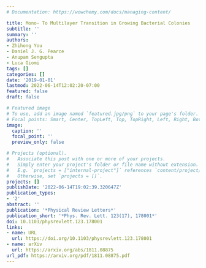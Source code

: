 ```yaml
---
# Documentation: https://wowchemy.com/docs/managing-content/

title: Mono- To Multilayer Transition in Growing Bacterial Colonies
subtitle: ''
summary: ''
authors:
- Zhihong You
- Daniel J. G. Pearce
- Anupam Sengupta
- Luca Giomi
tags: []
categories: []
date: '2019-01-01'
lastmod: 2022-06-14T12:02:20-07:00
featured: false
draft: false

# Featured image
# To use, add an image named `featured.jpg/png` to your page's folder.
# Focal points: Smart, Center, TopLeft, Top, TopRight, Left, Right, BottomLeft, Bottom, BottomRight.
image:
  caption: ''
  focal_point: ''
  preview_only: false

# Projects (optional).
#   Associate this post with one or more of your projects.
#   Simply enter your project's folder or file name without extension.
#   E.g. `projects = ["internal-project"]` references `content/project/deep-learning/index.md`.
#   Otherwise, set `projects = []`.
projects: []
publishDate: '2022-06-14T19:02:39.320647Z'
publication_types:
- '2'
abstract: ''
publication: '*Physical Review Letters*'
publication_short: '*Phys. Rev. Lett. 123(17), 178001*'
doi: 10.1103/physrevlett.123.178001
links:
- name: URL
  url: https://doi.org/10.1103/physrevlett.123.178001
- name: arXiv
  url: https://arxiv.org/abs/1811.08875
url_pdf: https://arxiv.org/pdf/1811.08875.pdf
---
```


